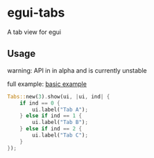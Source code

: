 
# egui-tabs

A tab view for egui

## Usage

warning: API in in alpha and is currently unstable 

full example: [basic example](examples/basic.rs)

```rust
Tabs::new(3).show(ui, |ui, ind| {
    if ind == 0 {
        ui.label("Tab A");
    } else if ind == 1 {
        ui.label("Tab B");
    } else if ind == 2 {
        ui.label("Tab C");
    }
});
```
